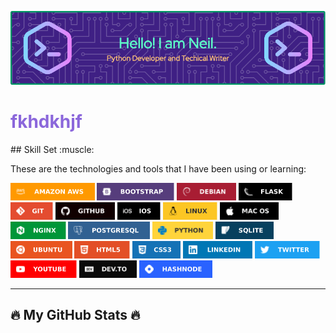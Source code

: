 ![Header](assets/images/header.png)

<span style="color: #8B67DB; display: block;">
<h1>fkhdkhjf</h1>
</span>
## Skill Set :muscle:

<p>These are the technologies and tools that I have been using or learning:</p>

<p>
<img src="assets/images/badges/aws.svg"        height="28"  alt="AWS"        title="AWS">
<img src="assets/images/badges/bootstrap.svg"  height="28"  alt="Bootstrap"  title="Bootstrap">
<img src="assets/images/badges/debian.svg"     height="28"  alt="Debian"     title="Debian">
<img src="assets/images/badges/flask.svg"      height="28"  alt="Flask"      title="Flask">
<img src="assets/images/badges/git.svg"        height="28"  alt="Git"        title="Git">
<img src="assets/images/badges/github.svg"     height="28"  alt="GitHub"     title="GitHub">
<img src="assets/images/badges/ios.svg"        height="28"  alt="iOS"        title="iOS">
<img src="assets/images/badges/linux.svg"      height="28"  alt="Linux"      title="Linux">
<img src="assets/images/badges/macos.svg"      height="28"  alt="macOS"      title="macOS">
<img src="assets/images/badges/nginx.svg"      height="28"  alt="nginx"      title="nginx">
<img src="assets/images/badges/postgresql.svg" height="28"  alt="PostgreSQL" title="PostgreSQL">
<img src="assets/images/badges/python.svg"     height="28"  alt="Python 3"   title="Python 3">
<img src="assets/images/badges/sqlite.svg"     height="28"  alt="Python 3"   title="Bootstrap">
<img src="assets/images/badges/ubuntu.svg"     height="28"  alt="Ubuntu"     title="Ubuntu">
<img src="assets/images/badges/html5.svg"      height="28"  alt="HTML 5"     title="HTML 5">
<img src="assets/images/badges/css.svg"        height="28"  alt="CSS 3"      title="CSS 3">

<img src="assets/images/social/linkedin.svg"   height="28"  alt="Linkedin"   title="Linkedin">
<img src="assets/images/social/twitter.svg"    height="28"  alt="Twitter"    title="Twitter">
<img src="assets/images/social/youtube.svg"    height="28"  alt="YouTube"    title="YouTube">

<img src="assets/images/social/devto.svg"      height="28"  alt="Dev.To"     title="Dev.To">
<img src="assets/images/social/hashnode.svg"   height="28"  alt="HashNode"   title="HashNode">

</p>

<span style="color:#61FFCA;"> 
<hr />
</span>

## :fire: My GitHub Stats :fire: 

<p>


</p>
